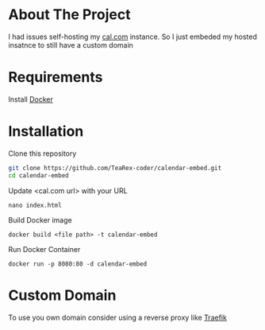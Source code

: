 # About The Project
I had issues self-hosting my [cal.com](https://github.com/calcom/cal.com) instance. So I just embeded my hosted insatnce to still have a custom domain

# Requirements
Install [Docker](https://docs.docker.com/get-docker/)

# Installation
Clone this repository
```bash
git clone https://github.com/TeaRex-coder/calendar-embed.git
cd calendar-embed
```

Update <cal.com url> with your URL

`nano index.html`

Build Docker image

`docker build <file path> -t calendar-embed`

Run Docker Container

`docker run -p 8080:80 -d calendar-embed`

# Custom Domain
To use you own domain consider using a reverse proxy like [Traefik](https://github.com/traefik/traefik)
